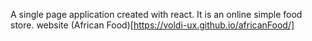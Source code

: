 A single page application created with react. It is an online simple food store. website (African Food)[https://voldi-ux.github.io/africanFood/]
